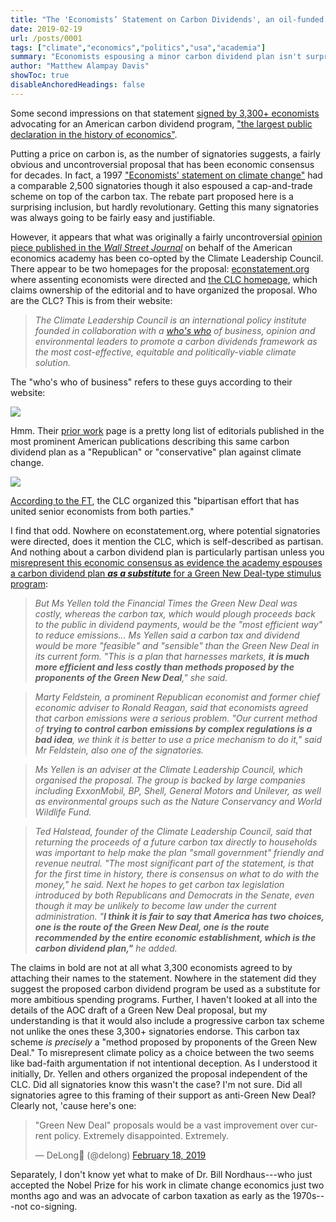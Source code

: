 ```yaml
---
title: "The 'Economists’ Statement on Carbon Dividends', an oil-funded Trojan horse?"
date: 2019-02-19
url: /posts/0001
tags: ["climate","economics","politics","usa","academia"]
summary: "Economists espousing a minor carbon dividend plan isn't surprising. But Janet Yellen, Marty Feldstein, and the oil-backed Climate Leadership Council seem to have purposely misappropriated and misrepresented the thousands of signatories' support to fabricate a non-existent consensus against complementary climate policy, namely green public works and subsidy programs."
author: "Matthew Alampay Davis"
showToc: true
disableAnchoredHeadings: false
---
```


Some second impressions on that statement [signed by 3,300+
economists](https://www.econstatement.org/) advocating for an American
carbon dividend program, ["the largest public declaration in the history
of
economics"](https://twitter.com/MartinRavallion/status/1097253630426652672).

Putting a price on carbon is, as the number of signatories suggests, a
fairly obvious and uncontroversial proposal that has been economic
consensus for decades. In fact, a 1997 ["Economists' statement on
climate
change"](https://twitter.com/Undercoverhist/status/1097632145680543744)
had a comparable 2,500 signatories though it also espoused a
cap-and-trade scheme on top of the carbon tax. The rebate part proposed
here is a surprising inclusion, but hardly revolutionary. Getting this
many signatories was always going to be fairly easy and justifiable.

However, it appears that what was originally a fairly uncontroversial
[opinion piece published in the *Wall Street
Journal*](https://www.wsj.com/articles/economists-statement-on-carbon-dividends-11547682910)
on behalf of the American economics academy has been co-opted by the
Climate Leadership Council. There appear to be two homepages for the
proposal: [econstatement.org](https://www.econstatement.org/) where
assenting economists were directed and [the CLC
homepage](https://www.clcouncil.org/economists-statement/), which claims
ownership of the editorial and to have organized the proposal. Who are
the CLC? This is from their website:

> *The Climate Leadership Council is an international policy institute
> founded in collaboration with a [who's
> who](https://www.clcouncil.org/founding-members/) of business, opinion
> and environmental leaders to promote a carbon dividends framework as
> the most cost-effective, equitable and politically-viable climate
> solution.*

The "who's who of business" refers to these guys according to their
website:

![](/blog/blog-files/clc-sponsors.png)

Hmm. Their [prior work](https://www.clcouncil.org/endorsements/) page is
a pretty long list of editorials published in the most prominent
American publications describing this same carbon dividend plan as a
"Republican" or "conservative" plan against climate change.

![](/blog/blog-files/clc-framing.png)

[According to the
FT](https://www.ft.com/content/fa0815fe-3299-11e9-bd3a-8b2a211d90d5),
the CLC organized this "bipartisan effort that has united senior
economists from both parties."

I find that odd. Nowhere on econstatement.org, where potential
signatories were directed, does it mention the CLC, which is
self-described as partisan. And nothing about a carbon dividend plan is
particularly partisan unless you [misrepresent this economic consensus
as evidence the academy espouses a carbon dividend plan ***as a
substitute*** for a Green New Deal-type stimulus
program](https://www.ft.com/content/fa0815fe-3299-11e9-bd3a-8b2a211d90d5):

> *But Ms Yellen told the Financial Times the Green New Deal was costly,
> whereas the carbon tax, which would plough proceeds back to the public
> in dividend payments, would be the "most efficient way" to reduce
> emissions... Ms Yellen said a carbon tax and dividend would be more
> "feasible" and "sensible" than the Green New Deal in its current form.
> "This is a plan that harnesses markets, **it is much more efficient
> and less costly than methods proposed by the proponents of the Green
> New Deal**," she said.*

> *Marty Feldstein, a prominent Republican economist and former chief
> economic adviser to Ronald Reagan, said that economists agreed that
> carbon emissions were a serious problem. "Our current method of
> **trying to control carbon emissions by complex regulations is a bad
> idea**, we think it is better to use a price mechanism to do it," said
> Mr Feldstein, also one of the signatories.*

> *Ms Yellen is an adviser at the Climate Leadership Council, which
> organised the proposal. The group is backed by large companies
> including ExxonMobil, BP, Shell, General Motors and Unilever, as well
> as environmental groups such as the Nature Conservancy and World
> Wildlife Fund.*

> *Ted Halstead, founder of the Climate Leadership Council, said that
> returning the proceeds of a future carbon tax directly to households
> was important to help make the plan "small government" friendly and
> revenue neutral. "The most significant part of the statement, is that
> for the first time in history, there is consensus on what to do with
> the money," he said. Next he hopes to get carbon tax legislation
> introduced by both Republicans and Democrats in the Senate, even
> though it may be unlikely to become law under the current
> administration. "**I think it is fair to say that America has two
> choices, one is the route of the Green New Deal, one is the route
> recommended by the entire economic establishment, which is the carbon
> dividend plan,"** he added.*

The claims in bold are not at all what 3,300 economists agreed to by
attaching their names to the statement. Nowhere in the statement did
they suggest the proposed carbon dividend program be used as a
substitute for more ambitious spending programs. Further, I haven't
looked at all into the details of the AOC draft of a Green New Deal
proposal, but my understanding is that it would also include a
progressive carbon tax scheme not unlike the ones these 3,300+
signatories endorse. This carbon tax scheme *is precisely* a "method
proposed by proponents of the Green New Deal." To misrepresent climate
policy as a choice between the two seems like bad-faith argumentation if
not intentional deception. As I understood it initially, Dr. Yellen and
others organized the proposal independent of the CLC. Did all
signatories know this wasn't the case? I'm not sure. Did all signatories
agree to this framing of their support as anti-Green New Deal? Clearly
not, 'cause here's one:

<blockquote class="twitter-tweet"><p lang="en" dir="ltr">&quot;Green New Deal&quot; proposals would be a vast improvement over current policy. Extremely disappointed. Extremely.</p>&mdash; DeLong🖖 (@delong) <a href="https://twitter.com/delong/status/1097346529512157185?ref_src=twsrc%5Etfw">February 18, 2019</a></blockquote> <script async src="https://platform.twitter.com/widgets.js" charset="utf-8"></script>

Separately, I don't know yet what to make of Dr. Bill Nordhaus---who
just accepted the Nobel Prize for his work in climate change economics
just two months ago and was an advocate of carbon taxation as early as
the 1970s---not co-signing.
